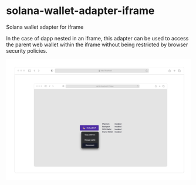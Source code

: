 # solana-wallet-adapter-iframe

Solana wallet adapter for iframe

In the case of dapp nested in an iframe, this adapter can be used to access the parent web wallet within the iframe without being restricted by browser security policies.

![snapshot](./docs/snapshot.jpg)

